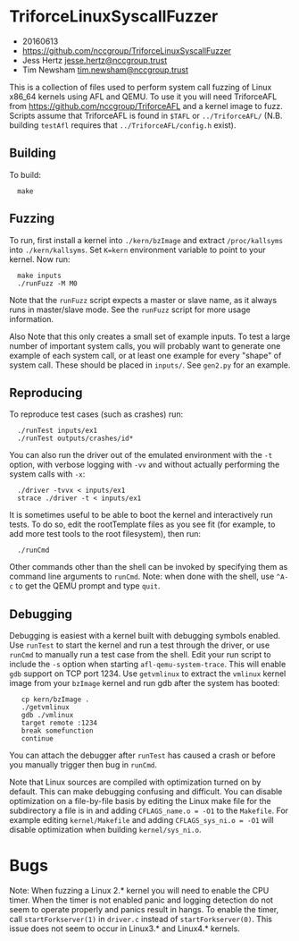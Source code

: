 # TriforceLinuxSyscallFuzzer
* 20160613
* https://github.com/nccgroup/TriforceLinuxSyscallFuzzer
* Jess Hertz <jesse.hertz@nccgroup.trust>
* Tim Newsham <tim.newsham@nccgroup.trust>

This is a collection of files used to perform system call
fuzzing of Linux x86_64 kernels using AFL and QEMU.  To use 
it you will need TriforceAFL from https://github.com/nccgroup/TriforceAFL
and a kernel image to fuzz.  Scripts assume that TriforceAFL is
found in `$TAFL` or `../TriforceAFL/` (N.B. building `testAfl` requires
that `../TriforceAFL/config.h` exist).

## Building
To build:
```
  make
```

## Fuzzing
To run, first install a kernel into `./kern/bzImage` and 
extract `/proc/kallsyms`
into `./kern/kallsyms`. Set `K=kern` environment variable to point to
your kernel. Now run:

```
  make inputs
  ./runFuzz -M M0
```

Note that the `runFuzz` script expects a master or slave name, as
it always runs in master/slave mode.  See the `runFuzz` script for
more usage information.

Also Note that this only creates a small set of example inputs.  To test
a large number of important system calls, you will probably want to
generate one example of each system call, or at least one example
for every "shape" of system call.  These should be placed in `inputs/`.
See `gen2.py` for an example.

## Reproducing
To reproduce test cases (such as crashes) run:

```
  ./runTest inputs/ex1
  ./runTest outputs/crashes/id*
```

You can also run the driver out of the emulated environment
with the `-t` option, with verbose logging with `-vv`
and without actually performing the system calls with `-x`:

```
  ./driver -tvvx < inputs/ex1
  strace ./driver -t < inputs/ex1
```

It is sometimes useful to be able to boot the kernel and interactively 
run tests.  To do so, edit the rootTemplate files as you see fit (for
example, to add more test tools to the root filesystem), then run:

```
  ./runCmd
```

Other commands other than the shell can be invoked by specifying
them as command line arguments to `runCmd`.
Note: when done with the shell, use ```^A-c``` to get the QEMU prompt
and type ```quit```.

## Debugging
Debugging is easiest with a kernel built with debugging symbols enabled.
Use `runTest` to start the kernel and run a test through the
driver, or use `runCmd` to manually run a test case from the shell.
Edit your run script to include the `-s` option when starting `afl-qemu-system-trace`.
This will enable `gdb` support on TCP port 1234.  Use `getvmlinux` to extract
the `vmlinux` kernel image from your `bzImage` kernel and run gdb after
the system has booted:
```
   cp kern/bzImage .
   ./getvmlinux
   gdb ./vmlinux
   target remote :1234
   break somefunction
   continue
```
You can attach the debugger after `runTest` has caused a crash
or before you manually trigger then bug in `runCmd`.

Note that Linux sources are compiled with optimization turned
on by default. This can make debugging confusing and difficult.
You can disable optimization on a file-by-file
basis by editing the Linux make file for the subdirectory a file is
in and adding `CFLAGS_name.o = -O1` to the `Makefile`.  For
example editing `kernel/Makefile` and adding `CFLAGS_sys_ni.o = -O1`
will disable optimization when building `kernel/sys_ni.o`.


# Bugs

Note: When fuzzing a Linux 2.* kernel you will need to enable
the CPU timer.  When the timer is not enabled panic and logging
detection do not seem to operate properly and panics result
in hangs.  To enable the timer, call `startForkserver(1)` in
`driver.c` instead of `startForkserver(0)`.  This issue
does not seem to occur in Linux3.* and Linux4.* kernels.

